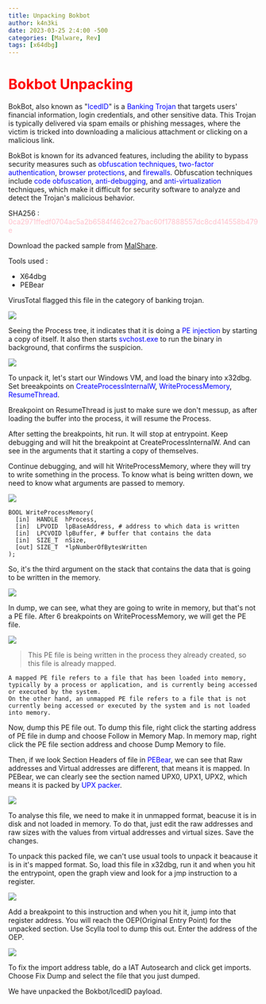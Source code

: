 ```yaml
---
title: Unpacking Bokbot
author: k4n3ki
date: 2023-03-25 2:4:00 -500
categories: [Malware, Rev]
tags: [x64dbg]
---
```

# <span style = "color:red;"> **Bokbot Unpacking** </sapn>

BokBot, also known as "<span style = "color:blue;">IcedID</span>" is a <span style = "color:blue;">Banking Trojan</span> that targets users' financial information, login credentials, and other sensitive data. This Trojan is typically delivered via spam emails or phishing messages, where the victim is tricked into downloading a malicious attachment or clicking on a malicious link.

BokBot is known for its advanced features, including the ability to bypass security measures such as <span style = "color:blue;">obfuscation techniques</span>, <span style = "color:blue;">two-factor authentication</span>, <span style = "color:blue;">browser protections</span>, and <span style = "color:blue;">firewalls</span>. Obfuscation techniques include <span style = "color:blue;">code obfuscation</span>, <span style = "color:blue;">anti-debugging</span>, and <span style = "color:blue;">anti-virtualization</span> techniques, which make it difficult for security software to analyze and detect the Trojan's malicious behavior.

SHA256 : <span style = "color:pink;">0ca2971ffedf0704ac5a2b6584f462ce27bac60f17888557dc8cd414558b479e</sapn>

Download the  packed sample from [MalShare](https://malshare.com/sample.php?action=detail&hash=0ca2971ffedf0704ac5a2b6584f462ce27bac60f17888557dc8cd414558b479e).

Tools used :
- X64dbg
- PEBear

VirusTotal flagged this file in the category of banking trojan.

<img src="assets/img/bokbot/virustotal_report.png" />

Seeing the Process tree, it indicates that it is doing a <span style = "color:blue;">PE injection</span> by starting a copy of itself. It also then starts <span style = "color:blue;">svchost.exe</span> to run the binary in background, that confirms the suspicion.

<img src="assets/img/bokbot/process_tree.png" />

To unpack it, let's start our Windows VM, and load the binary into x32dbg. Set breeakpoints on <span style = "color:blue;">CreateProcessInternalW</span>, <span style = "color:blue;">WriteProcessMemory</span>, <span style = "color:blue;">ResumeThread</span>.

Breakpoint on ResumeThread is just to make sure we don't messup, as after loading the buffer into the process, it will resume the Process.

After setting the breakpoints, hit run. It will stop at entrypoint. Keep debugging and will hit the breakpoint at CreateProcessInternalW. And can see in the arguments that it starting a copy of themselves.

Continue debugging, and will hit WriteProcessMemory, where they will try to write something in the process. To know what is being written down, we need to know what arguments are passed to memory.

<img src="assets/img/bokbot/1st_bp_wpm.png" />

```
BOOL WriteProcessMemory(
  [in]  HANDLE  hProcess,
  [in]  LPVOID  lpBaseAddress, # address to which data is written
  [in]  LPCVOID lpBuffer, # buffer that contains the data
  [in]  SIZE_T  nSize,
  [out] SIZE_T  *lpNumberOfBytesWritten
);
```
So, it's the third argument on the stack that contains the data that is going to be written in the memory.

<img src="assets/img/bokbot/1st_dump.png" />

In dump, we can see, what they are going to write in memory, but that's not a PE file. After 6 breakpoints on WriteProcessMemory, we will get the PE file. 

<img src="assets/img/bokbot/pe_file_dump1.png" />

> This PE file is being written in the process they already created, so this file is already mapped.

```
A mapped PE file refers to a file that has been loaded into memory, typically by a process or application, and is currently being accessed or executed by the system. 
On the other hand, an unmapped PE file refers to a file that is not currently being accessed or executed by the system and is not loaded into memory.
```

Now, dump this PE file out. To dump this file, right click the starting address of PE file in dump and choose Follow in Memory Map. In memory map, right click the PE file section address and choose Dump Memory to file.

Then, if we look Section Headers of file in <span style = "color:blue;">PEBear</span>, we can see that Raw addresses and Virtual addresses are different, that means it is mapped. In PEBear, we can clearly see the section named UPX0, UPX1, UPX2, which means it is packed by <span style = "color:blue;">UPX packer</span>.

<img src="assets/img/bokbot/pebear_view_for_upx.png" />

To analyse this file, we need to make it in unmapped format, beacuse it is in disk and not loaded in memory. To do that, just edit the raw addresses and raw sizes with the values from virtual addresses and virtual sizes. Save the changes.

To unpack this packed file, we can't use usual tools to unpack it beacause it is in it's mapped format. So, load this file in x32dbg, run it and when you hit the entrypoint, open the graph view and look for a jmp instruction to a register.

<img src="assets/img/bokbot/upx_jmp.png" />

Add a breakpoint to this instruction and when you hit it, jump into that register address. You will reach the OEP(Original Entry Point) for the unpacked section. Use Scylla tool to dump this out. Enter the address of the OEP.

<img src="assets/img/bokbot/scylla.png" />

To fix the import address table, do a IAT Autosearch and click get imports. Choose Fix Dump and select the file that you just dumped.

We have unpacked the Bokbot/IcedID payload.
